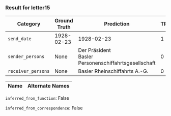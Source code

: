 ### Result for letter15
| Category          | Ground Truth | Prediction | TP | FP | FN |
|------------------|--------------|------------|----|----|----|
| `send_date`        | 1928-02-23 | 1928-02-23 | 1 | 0 | 0 |
| `sender_persons`  | None | Der Präsident<br>Basler Personenschiffahrtsgesellschaft | 0 | 2 | 0 |
| `receiver_persons` | None | Basler Rheinschiffahrts A.-G. | 0 | 1 | 0 |

| Name | Alternate Names |
| --- | --- |

`inferred_from_function`: False

`inferred_from_correspondence`: False
